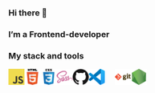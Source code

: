 ### Hi there 👋

### I’m a Frontend-developer

### My stack and tools

<div class="conrainer" style="display: flex">
<img alight="left" alt="JavaScript" width="32" src="https://raw.githubusercontent.com/github/explore/80688e429a7d4ef2fca1e82350fe8e3517d3494d/topics/javascript/javascript.png"   style="max-width: 100%"/>
<img alight="left" alt="HTML" width="32" src="https://raw.githubusercontent.com/github/explore/80688e429a7d4ef2fca1e82350fe8e3517d3494d/topics/html/html.png"  style="max-width: 100%" />
<img alight="left" width="32" src="https://raw.githubusercontent.com/github/explore/80688e429a7d4ef2fca1e82350fe8e3517d3494d/topics/css/css.png" width="32" alt="Css" style="max-width: 100%"/>
<img alight="left" width="32" src="https://raw.githubusercontent.com/github/explore/80688e429a7d4ef2fca1e82350fe8e3517d3494d/topics/sass/sass.png" width="32" alt="SASS" style="max-width: 100%"/>

<img alight="left" width="32" src="https://raw.githubusercontent.com/github/explore/78df643247d429f6cc873026c0622819ad797942/topics/github/github.png" width="32" alt="Github" style="max-width: 100%"/>
<img alight="left" width="32" src="https://raw.githubusercontent.com/github/explore/80688e429a7d4ef2fca1e82350fe8e3517d3494d/topics/visual-studio-code/visual-studio-code.png" width="32" alt="visual-studio-code" style="padding-right: 20px;"/>
<img alight="left" width="32" src="https://raw.githubusercontent.com/github/explore/80688e429a7d4ef2fca1e82350fe8e3517d3494d/topics/git/git.png" width="32" alt="git" style="max-width: 100%"/>
<img alight="left" width="32" src="https://raw.githubusercontent.com/github/explore/80688e429a7d4ef2fca1e82350fe8e3517d3494d/topics/nodejs/nodejs.png" width="32" alt="nodejs" style="max-width: 100%"/>

</div>

